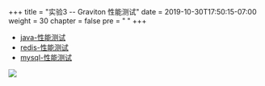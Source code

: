 +++
title = "实验3 -- Graviton 性能测试"
date = 2019-10-30T17:50:15-07:00
weight = 30
chapter = false
pre = "<b> </b>"
+++



* [java-性能测试](/3-实验3-graviton-性能测试/1-java-性能测试.html)
* [redis-性能测试](/3-实验3-graviton-性能测试/2-redis-性能测试.html)
* [mysql-性能测试](/3-实验3-graviton-性能测试/3-mysql-性能测试.html)



![](/images/apn-logo.jpg)
